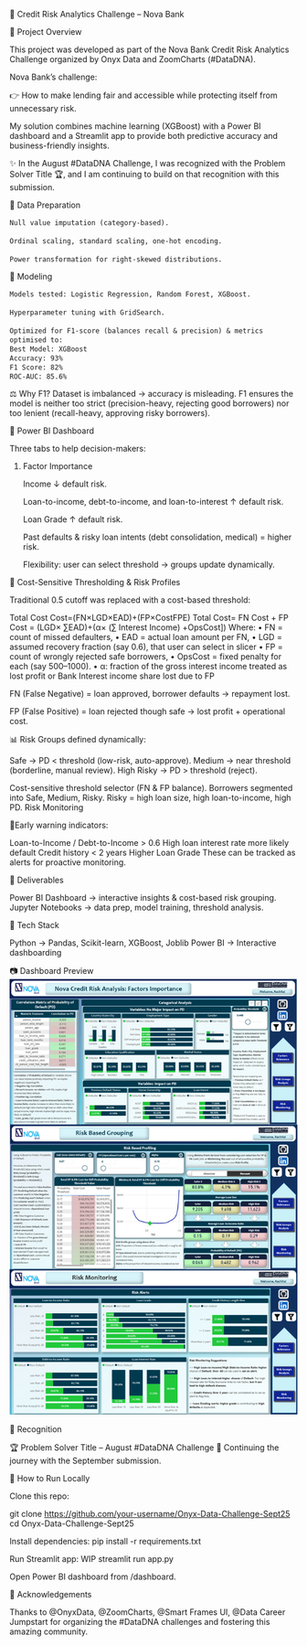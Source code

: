 📌 Credit Risk Analytics Challenge – Nova Bank


🔹 Project Overview

This project was developed as part of the Nova Bank Credit Risk Analytics Challenge organized by Onyx Data and ZoomCharts (#DataDNA).

Nova Bank’s challenge:

👉 How to make lending fair and accessible while protecting itself from unnecessary risk.

My solution combines machine learning (XGBoost) with a Power BI dashboard and a Streamlit app to provide both predictive accuracy and business-friendly insights.

✨ In the August #DataDNA Challenge, I was recognized with the Problem Solver Title 🏆, and I am continuing to build on that recognition with this submission.


🔹 Data Preparation

    Null value imputation (category-based).
    
    Ordinal scaling, standard scaling, one-hot encoding.
    
    Power transformation for right-skewed distributions.


🔹 Modeling

    Models tested: Logistic Regression, Random Forest, XGBoost.
    
    Hyperparameter tuning with GridSearch.
    
    Optimized for F1-score (balances recall & precision) & metrics optimised to:
    Best Model: XGBoost
    Accuracy: 93%
    F1 Score: 82%
    ROC-AUC: 85.6%

⚖️ Why F1?
Dataset is imbalanced → accuracy is misleading. F1 ensures the model is neither too strict (precision-heavy, rejecting good borrowers) nor too lenient (recall-heavy, approving risky borrowers).

📌 Power BI Dashboard

Three tabs to help decision-makers:
1) Factor Importance

    Income ↓ default risk.
   
    Loan-to-income, debt-to-income, and loan-to-interest ↑ default risk.
   
    Loan Grade ↑ default risk.
   
    Past defaults & risky loan intents (debt consolidation, medical) = higher risk.
   
    Flexibility: user can select threshold → groups update dynamically.

🔹 Cost-Sensitive Thresholding & Risk Profiles

Traditional 0.5 cutoff was replaced with a cost-based threshold:

Total Cost
Cost=(FN×LGD×EAD)+(FP×CostFPE)
Total Cost= FN Cost + FP Cost = (LGD× ∑EAD)+(α× (∑ Interest Income) +OpsCost])
Where:
•	FN = count of missed defaulters,
•	EAD = actual loan amount per FN,
•	LGD = assumed recovery fraction (say 0.6), that user can select in slicer
•	FP = count of wrongly rejected safe borrowers,
•	OpsCost = fixed penalty for each (say $500–$1000).
• α: fraction of the gross interest income treated as lost profit or Bank Interest income share lost due to FP

FN (False Negative) = loan approved, borrower defaults → repayment lost.

FP (False Positive) = loan rejected though safe → lost profit + operational cost.


📊 Risk Groups defined dynamically:

Safe → PD < threshold (low-risk, auto-approve).
Medium → near threshold (borderline, manual review).
High Risky → PD > threshold (reject).

Cost-sensitive threshold selector (FN & FP balance).
Borrowers segmented into Safe, Medium, Risky.
Risky = high loan size, high loan-to-income, high PD.
Risk Monitoring

🔹Early warning indicators:

Loan-to-Income / Debt-to-Income > 0.6
High loan interest rate more likely default
Credit history < 2 years
Higher Loan Grade
These can be tracked as alerts for proactive monitoring.


🔹 Deliverables

Power BI Dashboard → interactive insights & cost-based risk grouping.
Jupyter Notebooks → data prep, model training, threshold analysis.


🔹 Tech Stack

Python → Pandas, Scikit-learn, XGBoost, Joblib
Power BI → Interactive dashboarding


📷 Dashboard Preview ![Dashboard Preview](Nova_Bank_Credit_Analysis.png)

🔹 Recognition

🏆 Problem Solver Title – August #DataDNA Challenge
🙌 Continuing the journey with the September submission.


🔹 How to Run Locally

Clone this repo:

git clone https://github.com/your-username/Onyx-Data-Challenge-Sept25
cd Onyx-Data-Challenge-Sept25



Install dependencies:
pip install -r requirements.txt


Run Streamlit app: WIP streamlit run app.py


Open Power BI dashboard from /dashboard.

🔹 Acknowledgements

Thanks to @OnyxData, @ZoomCharts, @Smart Frames UI, @Data Career Jumpstart for organizing the #DataDNA challenges and fostering this amazing community.

